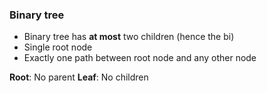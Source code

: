 ### Binary tree
  - Binary tree has **at most** two children (hence the bi)
  - Single root node
  - Exactly one path between root node and any other node

**Root**: No parent
**Leaf**: No children
